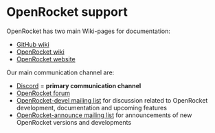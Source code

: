 # OpenRocket support

OpenRocket has two main Wiki-pages for documentation:
* [GitHub wiki](https://github.com/openrocket/openrocket/wiki)
* [OpenRocket wiki](http://wiki.openrocket.info/Main_Page)
* [OpenRocket website](https://openrocket.info/index.html)

Our main communication channel are:
* [Discord]([https://www.rocketryforum.com/forums/rocketry-electronics-software.36/](https://discord.gg/qD2G5v2FAw)) = **primary communication channel**
* [OpenRocket forum](https://www.rocketryforum.com/forums/rocketry-electronics-software.36/)
* [OpenRocket-devel mailing list](https://sourceforge.net/projects/openrocket/lists/openrocket-devel) for discussion related to OpenRocket development, documentation and upcoming features
* [OpenRocket-announce mailing list](https://sourceforge.net/projects/openrocket/lists/openrocket-announce) for announcements of new OpenRocket versions and developments
